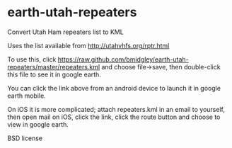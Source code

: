 earth-utah-repeaters
====================

Convert Utah Ham repeaters list to KML

Uses the list available from http://utahvhfs.org/rptr.html

To use this, click https://raw.github.com/bmidgley/earth-utah-repeaters/master/repeaters.kml
and choose file->save, then double-click this file to see it in google earth.

You can click the link above from an android device to launch it in google earth mobile.

On iOS it is more complicated; attach repeaters.kml in an email to yourself, then open mail
on iOS, click the link, click the route button and choose to view in google earth.

BSD license
